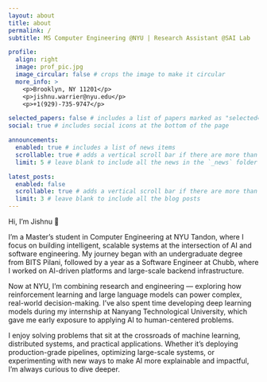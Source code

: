 ```yaml
---
layout: about
title: about
permalink: /
subtitle: MS Computer Engineering @NYU | Research Assistant @SAI Lab

profile:
  align: right
  image: prof_pic.jpg
  image_circular: false # crops the image to make it circular
  more_info: >
    <p>Brooklyn, NY 11201</p>
    <p>jishnu.warrier@nyu.edu</p>
    <p>+1(929)-735-9747</p>

selected_papers: false # includes a list of papers marked as "selected={true}"
social: true # includes social icons at the bottom of the page

announcements:
  enabled: true # includes a list of news items
  scrollable: true # adds a vertical scroll bar if there are more than 3 news items
  limit: 5 # leave blank to include all the news in the `_news` folder

latest_posts:
  enabled: false
  scrollable: true # adds a vertical scroll bar if there are more than 3 new posts items
  limit: 3 # leave blank to include all the blog posts
---
```


Hi, I’m Jishnu 👋

I’m a Master’s student in Computer Engineering at NYU Tandon, where I focus on building intelligent, scalable systems at the intersection of AI and software engineering. My journey began with an undergraduate degree from BITS Pilani, followed by a year as a Software Engineer at Chubb, where I worked on AI-driven platforms and large-scale backend infrastructure.

Now at NYU, I’m combining research and engineering — exploring how reinforcement learning and large language models can power complex, real-world decision-making. I’ve also spent time developing deep learning models during my internship at Nanyang Technological University, which gave me early exposure to applying AI to human-centered problems.

I enjoy solving problems that sit at the crossroads of machine learning, distributed systems, and practical applications. Whether it’s deploying production-grade pipelines, optimizing large-scale systems, or experimenting with new ways to make AI more explainable and impactful, I’m always curious to dive deeper.

